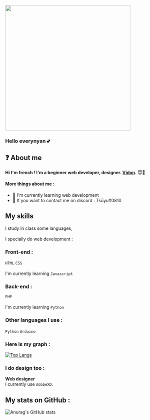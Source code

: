 
<img src="https://i.pinimg.com/originals/99/a6/2b/99a62ba62e84b8fc1ba73faea8dd9b48.gif" width="400" />

### Hello everynyan 💕

## ❓ About me

**Hi**
**I'm french ! I'm a beginner web developer, designer. <a href="https://github.com/Matteo0810">Vidon</a>.** 😇💖

#### More things about me :

- 📂 I'm currently learning web development
- 💭 If you want to contact me on discord : Tsūyu#0810

## My skills

I study in class some languages, \
\
I specially do web development :

### Front-end :
`HTML` `CSS` \
\
I'm currently learning `Javascript`

### Back-end :
`PHP` \
\
I'm currently learning `Python`

### Other languages I use :
`Python` `Arduino`

### Here is my graph : 

[![Top Langs](https://github-readme-stats.vercel.app/api/top-langs/?username=Lola0810&layout=compact)](https://github.com/anuraghazra/github-readme-stats)

### I do design too :
  
**Web designer** \
I currently use `AdobeXD`.

## My stats on GitHub :

![Anurag's GitHub stats](https://github-readme-stats.vercel.app/api?username=Lola0810&show_icons=true&theme=onedark)
